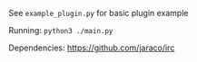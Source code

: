 See `example_plugin.py` for basic plugin example

Running: `python3 ./main.py`

Dependencies: https://github.com/jaraco/irc

